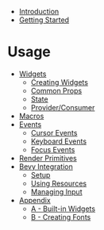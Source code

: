 - [Introduction](./introduction.md)
- [Getting Started](./getting_started.md)

# Usage

- [Widgets](./widgets/README.md)
  - [Creating Widgets](./widgets/creating_widgets.md)
  - [Common Props](./widgets/common_props.md)
  - [State](./widgets/state.md)
  - [Provider/Consumer](./widgets/providers.md)
- [Macros](./macros.md)
- [Events](./events/README.md)
  - [Cursor Events](./events/cursor.md)
  - [Keyboard Events](./events/keyboard.md)
  - [Focus Events](./events/focus.md)
- [Render Primitives](./render_primitives.md)
- [Bevy Integration]()
  - [Setup]()
  - [Using Resources]()
  - [Managing Input]()
- [Appendix](./appendix/README.md)
  - [A - Built-in Widgets](./appendix/basic_widgets.md)
  - [B - Creating Fonts]()
